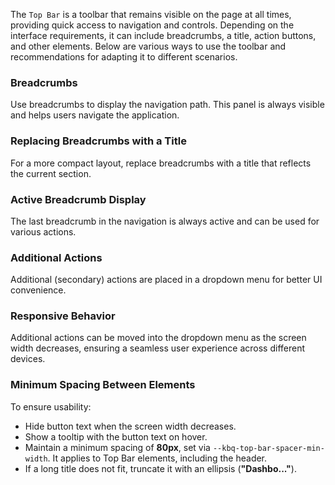 The `Top Bar` is a toolbar that remains visible on the page at all times, providing quick access to navigation and
controls. Depending on the interface requirements, it can include breadcrumbs, a title, action buttons, and other
elements. Below are various ways to use the toolbar and recommendations for adapting it to different scenarios.

### Breadcrumbs

Use breadcrumbs to display the navigation path. This panel is always visible and helps users navigate the application.

<!-- example(top-bar-breadcrumbs) -->

### Replacing Breadcrumbs with a Title

For a more compact layout, replace breadcrumbs with a title that reflects the current section.

<!-- example(top-bar-overview) -->

### Active Breadcrumb Display

The last breadcrumb in the navigation is always active and can be used for various actions.

<!-- example(top-bar-active-breadcrumb) -->

### Additional Actions

Additional (secondary) actions are placed in a dropdown menu for better UI convenience.

<!-- example(top-bar-secondary-actions) -->

### Responsive Behavior

Additional actions can be moved into the dropdown menu as the screen width decreases, ensuring a seamless user experience across different devices.

<!-- example(top-bar-secondary-actions-responsive) -->

### Minimum Spacing Between Elements

<!-- cspell:ignore Dashbo -->

To ensure usability:

-   Hide button text when the screen width decreases.
-   Show a tooltip with the button text on hover.
-   Maintain a minimum spacing of **80px**, set via `--kbq-top-bar-spacer-min-width`. It applies to Top Bar elements, including the header.
-   If a long title does not fit, truncate it with an ellipsis (**"Dashbo..."**).

<!-- example(top-bar-overflow) -->
